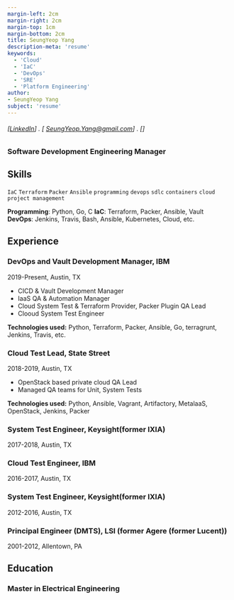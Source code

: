 ```yaml
---
margin-left: 2cm
margin-right: 2cm
margin-top: 1cm
margin-bottom: 2cm
title: SeungYeop Yang
description-meta: 'resume'
keywords:
  - 'Cloud'
  - 'IaC'
  - 'DevOps'
  - 'SRE'
  - 'Platform Engineering'
author:
- SeungYeop Yang
subject: 'resume'
---
```

###### [[LinkedIn](https://www.linkedin.com/in/seung-yeop-yang/)] . [ SeungYeop.Yang@gmail.com] . []

### Software Development Engineering Manager

## Skills

```IaC```
```Terraform```
```Packer```
```Ansible```
```programming```
```devops```
```sdlc```
```containers```
```cloud```
```project management```

**Programming**: Python, Go, C
**IaC**: Terraform, Packer, Ansible, Vault
**DevOps**: Jenkins, Travis, Bash, Ansible, Kubernetes, Cloud, etc.

## Experience

### DevOps and Vault Development Manager, IBM

2019-Present, Austin, TX

- CICD & Vault Development Manager
- IaaS QA & Automation Manager
- Cloud System Test & Terraform Provider, Packer Plugin QA Lead
- Clooud System Test Engineer

**Technologies used:** Python, Terraform, Packer, Ansible, Go, terragrunt, Jenkins, Travis, etc.

### Cloud Test Lead, State Street

2018-2019, Austin, TX

- OpenStack based private cloud QA Lead
- Managed QA teams for Unit, System Tests

**Technologies used:** Python, Ansible, Vagrant, Artifactory, MetalaaS, OpenStack, Jenkins, Packer

### System Test Engineer, Keysight(former IXIA)

2017-2018, Austin, TX

### Cloud Test Engineer, IBM

2016-2017, Austin, TX

### System Test Engineer, Keysight(former IXIA)

2012-2016, Austin, TX

### Principal Engineer (DMTS), LSI (former Agere (former Lucent))

2001-2012, Allentown, PA

## Education

### Master in Electrical Engineering

